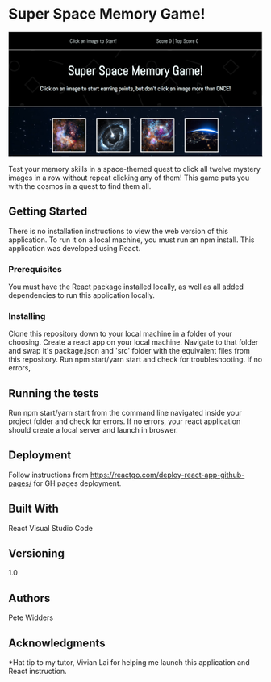 # Super Space Memory Game!

![alt text](./ReadmeAssets/screenshot.png) 

Test your memory skills in a space-themed quest to click all twelve mystery images in a row without repeat clicking any of them! This game puts you with the cosmos in a quest to find them all.

## Getting Started

There is no installation instructions to view the web version of this application. To run it on a local machine, you must run an npm install. This application was developed using React.

### Prerequisites

You must have the React package installed locally, as well as all added dependencies to run this application locally.

### Installing

Clone this repository down to your local machine in a folder of your choosing. Create a react app on your local machine. Navigate to that folder and swap it's package.json and 'src' folder with the equivalent files from this repository. Run npm start/yarn start and check for troubleshooting. If no errors, 

## Running the tests

Run npm start/yarn start from the command line navigated inside your project folder and check for errors. If no errors, your react application should create a local server and launch in broswer.

## Deployment

Follow instructions from https://reactgo.com/deploy-react-app-github-pages/ for GH pages deployment.

## Built With

React
Visual Studio Code

## Versioning

1.0

## Authors

Pete Widders

## Acknowledgments

*Hat tip to my tutor, Vivian Lai for helping me launch this application and React instruction.